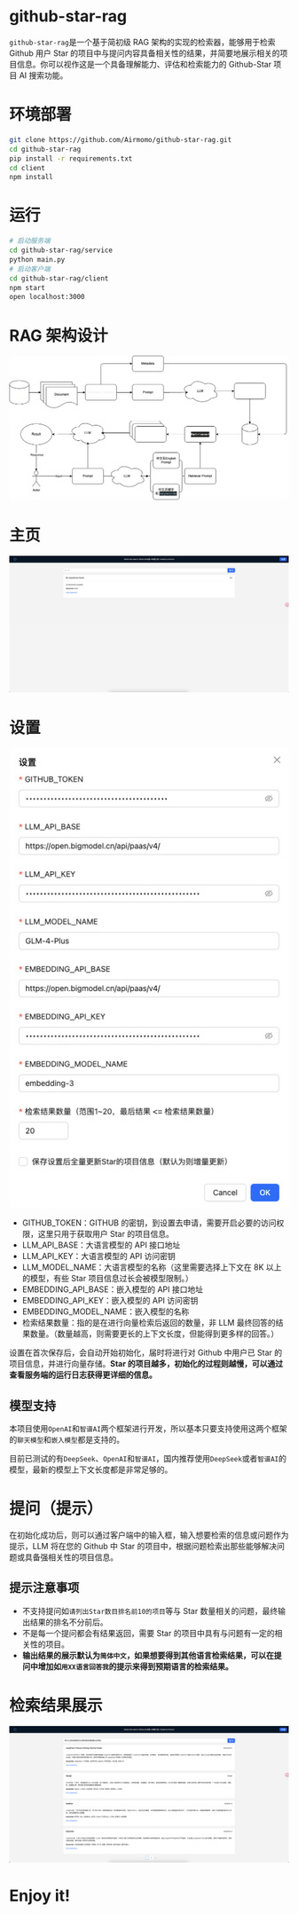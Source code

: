 # github-star-rag

`github-star-rag`是一个基于简初级 RAG 架构的实现的检索器，能够用于检索 Github 用户 Star 的项目中与提问内容具备相关性的结果，并简要地展示相关的项目信息。你可以视作这是一个具备理解能力、评估和检索能力的 Github-Star 项目 AI 搜索功能。

# 环境部署

```bash
git clone https://github.com/Airmomo/github-star-rag.git
cd github-star-rag
pip install -r requirements.txt
cd client
npm install
```

# 运行

```bash
# 启动服务端
cd github-star-rag/service
python main.py
# 启动客户端
cd github-star-rag/client
npm start
open localhost:3000
```

# RAG 架构设计

![alt text](rag.png)

# 主页

![alt text](show_index.png)

# 设置

![alt text](show_settings.png)

- GITHUB_TOKEN：GITHUB 的密钥，到设置去申请，需要开启必要的访问权限，这里只用于获取用户 Star 的项目信息。
- LLM_API_BASE：大语言模型的 API 接口地址
- LLM_API_KEY：大语言模型的 API 访问密钥
- LLM_MODEL_NAME：大语言模型的名称（这里需要选择上下文在 8K 以上的模型，有些 Star 项目信息过长会被模型限制。）
- EMBEDDING_API_BASE：嵌入模型的 API 接口地址
- EMBEDDING_API_KEY：嵌入模型的 API 访问密钥
- EMBEDDING_MODEL_NAME：嵌入模型的名称
- 检索结果数量：指的是在进行向量检索后返回的数量，非 LLM 最终回答的结果数量。（数量越高，则需要更长的上下文长度，但能得到更多样的回答。）

设置在首次保存后，会自动开始初始化，届时将进行对 Github 中用户已 Star 的项目信息，并进行向量存储。**Star 的项目越多，初始化的过程则越慢，可以通过查看服务端的运行日志获得更详细的信息。**

## 模型支持

本项目使用`OpenAI`和`智谱AI`两个框架进行开发，所以基本只要支持使用这两个框架的`聊天模型`和`嵌入模型`都是支持的。

目前已测试的有`DeepSeek`、`OpenAI`和`智谱AI`，国内推荐使用`DeepSeek`或者`智谱AI`的模型，最新的模型上下文长度都是非常足够的。

# 提问（提示）

在初始化成功后，则可以通过客户端中的输入框，输入想要检索的信息或问题作为提示，LLM 将在您的 Github 中 Star 的项目中，根据问题检索出那些能够解决问题或具备强相关性的项目信息。

## 提示注意事项

- 不支持提问如`请列出Star数目排名前10的项目`等与 Star 数量相关的问题，最终输出结果的排名不分前后。
- 不是每一个提问都会有结果返回，需要 Star 的项目中具有与问题有一定的相关性的项目。
- **输出结果的展示默认为`简体中文`，如果想要得到其他语言检索结果，可以在提问中增加如`用XX语言回答我`的提示来得到预期语言的检索结果。**

# 检索结果展示

![alt text](show_results.png)

# Enjoy it!
